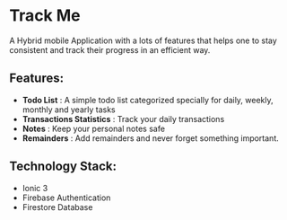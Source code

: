 # Track Me
A Hybrid mobile Application with a lots of features that helps one to stay consistent and track their progress in an efficient way.

## Features:
+   __Todo List__ : A simple todo list categorized specially for daily, weekly, monthly and yearly tasks
+   __Transactions Statistics__ : Track your daily transactions
+   __Notes__ : Keep your personal notes safe
+   __Remainders__ : Add remainders and never forget something important.

## Technology Stack:
+   Ionic 3
+   Firebase Authentication
+   Firestore Database